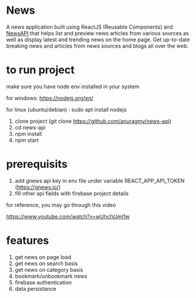 # News

A news application built using ReactJS (Reusable Components) and [NewsAPI](https://newsapi.org/) that helps list and preview news articles from various sources as well as display latest and trending news on the home page. Get up-to-date breaking news and articles from news sources and blogs all over the web.

# to run project

make sure you have node env installed in your system

for windows: https://nodejs.org/en/

for linux (ubuntu/debian) : sudo apt install nodejs

1. clone project (git clone https://github.com/anuragmy/news-api)
2. cd news-api 
3. npm install
4. npm start

# prerequisits
 
1. add gnews api key in env file under variable REACT_APP_API_TOKEN (https://gnews.io/)
2. fill other api fields with firebase project details

for reference, you may go through this video

https://www.youtube.com/watch?v=wUhcIVJml1w

# features

1. get news on page load
2. get news on search basis
3. get news on category basis
4. bookmark/unbookmark news
5. firebase authentication
6. data persistance
